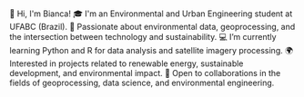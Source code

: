 👋 Hi, I'm Bianca!
🎓 I'm an Environmental and Urban Engineering student at UFABC (Brazil).
🌱 Passionate about environmental data, geoprocessing, and the intersection between technology and sustainability.
💻 I’m currently learning Python and R for data analysis and satellite imagery processing.
🌍 Interested in projects related to renewable energy, sustainable development, and environmental impact.
🚀 Open to collaborations in the fields of geoprocessing, data science, and environmental engineering.
